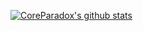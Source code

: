 [![CoreParadox's github stats](https://github-readme-stats.vercel.app/api?username=CoreParadox&theme=radical)](https://github.com/anuraghazra/github-readme-stats)
